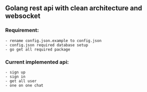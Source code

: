 ## Golang rest api with clean architecture and websocket

### Requirement:

```
- rename config.json.example to config.json
- config.json required database setup
- go get all required package
```

### Current implemented api:

```
- sign up
- sign in 
- get all user
- one on one chat
```
